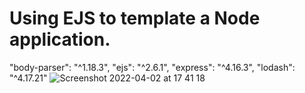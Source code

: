 
# Using EJS to template a Node application.

"body-parser": "^1.18.3",
"ejs": "^2.6.1",
"express": "^4.16.3",
"lodash": "^4.17.21"
    ![Screenshot 2022-04-02 at 17 41 18](https://user-images.githubusercontent.com/62755319/161388420-aee35c93-0631-4952-b802-f9eba795ddd0.png)

